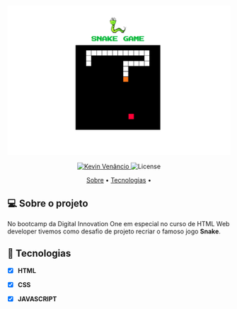 <p align="center">
   <img src="https://github.com/Kevin414gamer/Snake-game/blob/main/image/jogo.png" alt="snakeGame" />
</p>

<!-- Badges -->
<p align="center">
   <a href="https://www.linkedin.com/in/kevinvenancio/">
      <img alt="Kevin Venâncio" src="https://img.shields.io/badge/-Kevin Venâncio-blue?style=flat&logo=Linkedin&logoColor=bluee" />
   </a>
  <img alt="License" src="https://img.shields.io/badge/license-MIT-blue">
</p>

<!-- Indice-->
<p align="center">
  <a href="#-sobre-o-projeto">Sobre</a> •
  <a href="#-Tecnologias">Tecnologias</a> • 
</p>

<!--Sobre o projeto-->
## 💻 Sobre o projeto

No bootcamp da Digital Innovation One em especial no curso de HTML Web developer  tivemos como desafio de projeto recriar o famoso jogo **Snake**.


## 🚀  Tecnologias
- [x] **HTML**
- [x] **CSS**
- [x] **JAVASCRIPT**


